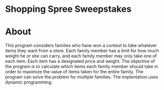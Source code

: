 
# Shopping Spree Sweepstakes
# About
This program considers families who have won a contest to take whatever items they want from a store. Each family member has a limit for how much weight he or she can carry, and each family member may only take one of each item. Each item has a designated price and weight. The objective of the program is to calculate which items each family member should take in order to maximize the value of items taken for the entire family. The program can solve the problem for multiple families. The implentation uses dynamic programming.

